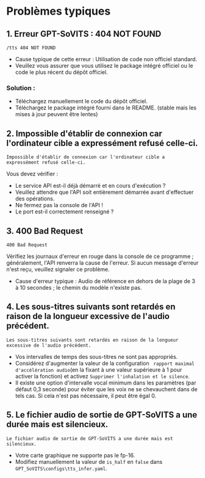 # Problèmes typiques
## 1. Erreur GPT-SoVITS : 404 NOT FOUND
```
/tts 404 NOT FOUND
```
* Cause typique de cette erreur : Utilisation de code non officiel standard.
* Veuillez vous assurer que vous utilisez le package intégré officiel ou le code le plus récent du dépôt officiel.

### Solution :
* Téléchargez manuellement le code du dépôt officiel.
* Téléchargez le package intégré fourni dans le README. (stable mais les mises à jour peuvent être lentes)

## 2. Impossible d'établir de connexion car l'ordinateur cible a expressément refusé celle-ci.
```
Impossible d'établir de connexion car l'ordinateur cible a expressément refusé celle-ci.
```
Vous devez vérifier :
* Le service API est-il déjà démarré et en cours d'exécution ?
* Veuillez attendre que l'API soit entièrement démarrée avant d'effectuer des opérations.
* Ne fermez pas la console de l'API !
* Le port est-il correctement renseigné ?

## 3. 400 Bad Request
```
400 Bad Request
```
Vérifiez les journaux d'erreur en rouge dans la console de ce programme ; généralement, l'API renverra la cause de l'erreur.
Si aucun message d'erreur n'est reçu, veuillez signaler ce problème.
* Cause d'erreur typique : Audio de référence en dehors de la plage de 3 à 10 secondes ; le chemin du modèle n'existe pas.

## 4. Les sous-titres suivants sont retardés en raison de la longueur excessive de l'audio précédent.
```
Les sous-titres suivants sont retardés en raison de la longueur excessive de l'audio précédent.
```
* Vos intervalles de temps des sous-titres ne sont pas appropriés.
* Considérez d'augmenter la valeur de la configuration ` rapport maximal d'accélération audio`(en la fixant à
une valeur supérieure à 1 pour activer la fonction) et activez `Supprimer l'inhalation et le silence`.
* Il existe une option d'intervalle vocal minimum dans les paramètres (par défaut 0,3 seconde) pour éviter que les voix ne se chevauchent dans de tels cas. Si cela n'est pas nécessaire, il peut être égal 0.

## 5. Le fichier audio de sortie de GPT-SoVITS a une durée mais est silencieux.
```
Le fichier audio de sortie de GPT-SoVITS a une durée mais est silencieux.
```
* Votre carte graphique ne supporte pas le fp-16.
* Modifiez manuellement la valeur de `is_half` en `false` dans `GPT_SoVITS\configs\tts_infer.yaml`.